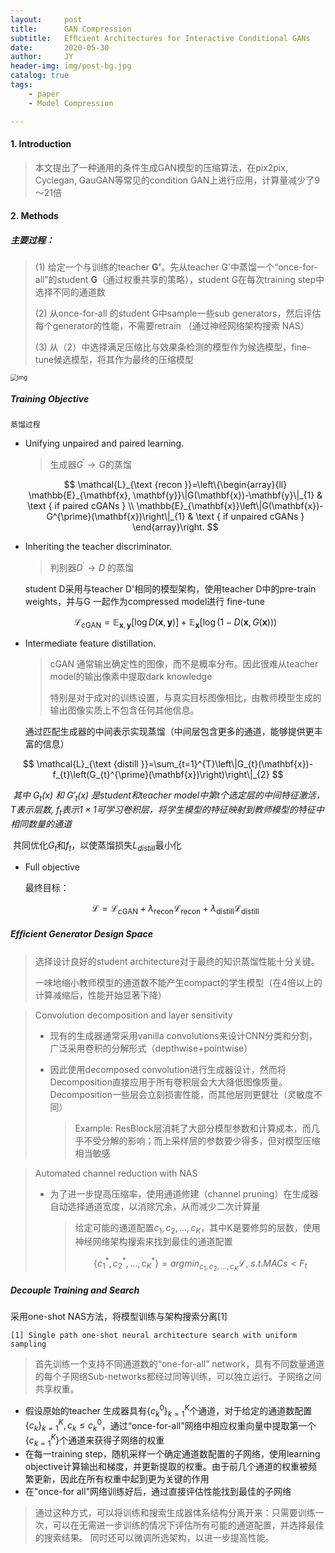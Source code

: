 ```yaml
---
layout:     post
title:      GAN Compression
subtitle:   Efﬁcient Architectures for Interactive Conditional GANs
date:       2020-05-30
author:     JY
header-img: img/post-bg.jpg
catalog: true
tags:
    - paper
    - Model Compression

---
```


#### 1. Introduction

> 本文提出了一种通用的条件生成GAN模型的压缩算法，在pix2pix, Cyclegan, GauGAN等常见的condition GAN上进行应用，计算量减少了9～21倍



#### 2. Methods

##### **主要过程：**

> (1) 给定一个与训练的teacher **G'**。先从teacher G'中蒸馏一个“once-for-all”的student **G**（通过权重共享的策略），student G在每次training step中选择不同的通道数
>
> (2) 从once-for-all 的student G中sample一些sub generators，然后评估每个generator的性能，不需要retrain （通过神经网络架构搜索 NAS）
>
> (3) 从（2）中选择满足压缩比与效果条检测的模型作为候选模型，fine-tune候选模型，将其作为最终的压缩模型

<img src="https://github.com/ZJU-CVs/zju-cvs.github.io/raw/master/img/picture/GAN_compress.png" alt="img" style="zoom:67%;" /> 



##### Training Objective 

`蒸馏过程`

- Unifying unpaired and paired learning.

  > 生成器$G^{\prime} \rightarrow G$的蒸馏

  $$
  \mathcal{L}_{\text {recon }}=\left\{\begin{array}{ll}
  \mathbb{E}_{\mathbf{x}, \mathbf{y}}\|G(\mathbf{x})-\mathbf{y}\|_{1} & \text { if paired cGANs } \\
  \mathbb{E}_{\mathbf{x}}\left\|G(\mathbf{x})-G^{\prime}(\mathbf{x})\right\|_{1} & \text { if unpaired cGANs }
  \end{array}\right.
  $$



- Inheriting the teacher discriminator.

  > 判别器$D^{\prime} \rightarrow D$ 的蒸馏

  student D采用与teacher D'相同的模型架构，使用teacher D中的pre-train weights，并与G 一起作为compressed model进行 fine-tune
  
  
  $$
  \mathcal{L}_{\mathrm{cGAN}}=\mathbb{E}_{\mathbf{x}, \mathbf{y}}[\log D(\mathbf{x}, \mathbf{y})]+\mathbb{E}_{\mathbf{x}}[\log (1-D(\mathbf{x}, G(\mathbf{x})))
  $$



- Intermediate feature distillation.

  > cGAN 通常输出确定性的图像，而不是概率分布。因此很难从teacher model的输出像素中提取dark knowledge
  >
  > 特别是对于成对的训练设置，与真实目标图像相比，由教师模型生成的输出图像实质上不包含任何其他信息。

  通过匹配生成器的中间表示实现蒸馏（中间层包含更多的通道，能够提供更丰富的信息）

$$
\mathcal{L}_{\text {distill }}=\sum_{t=1}^{T}\left\|G_{t}(\mathbf{x})-f_{t}\left(G_{t}^{\prime}(\mathbf{x})\right)\right\|_{2}
$$

​		*其中 $G_t(x)$ 和 $G'_t(x)$ 是student和teacher model中第t个选定层的中间特征激活，$T$表示层数, $f_t$表示$1\times1$可学习卷积层，将学生模型的特征映射到教师模型的特征中相同数量的通道*

​		共同优化$G_t$和$f_t$，以使蒸馏损失$L_{distill}$最小化



- Full objective

  最终目标：
  
  
  $$
  \mathcal{L}=\mathcal{L}_{\mathrm{cGAN}}+\lambda_{\mathrm{recon}} \mathcal{L}_{\mathrm{recon}}+\lambda_{\mathrm{distill}} \mathcal{L}_{\mathrm{distill}}
  $$



##### Efﬁcient Generator Design Space

> 选择设计良好的student architecture对于最终的知识蒸馏性能十分关键。
>
> 一味地缩小教师模型的通道数不能产生compact的学生模型（在4倍以上的计算减缩后，性能开始显著下降）



> Convolution decomposition and layer sensitivity
>
> - 现有的生成器通常采用vanilla convolutions来设计CNN分类和分割，广泛采用卷积的分解形式（depthwise+pointwise）
>
> - 因此使用decomposed convolution进行生成器设计，然而将Decomposition直接应用于所有卷积层会大大降低图像质量。Decomposition一些层会立刻损害性能，而其他层则更健壮（灵敏度不同）
>
>   > Example: ResBlock层消耗了大部分模型参数和计算成本，而几乎不受分解的影响；而上采样层的参数要少得多，但对模型压缩相当敏感



> Automated channel reduction with NAS
>
> - 为了进一步提高压缩率，使用通道修建（channel pruning）在生成器自动选择通道宽度，以消除冗余，从而减少二次计算量
>
>   > 给定可能的通道配置${c_1,c_2,...,c_K}$，其中K是要修剪的层数，使用神经网络架构搜索来找到最佳的通道配置
>   >
>   > 
>   > $$
>   > \{c_1^*,c_2^*,...,c_K^*\}=argmin_{c_1,c_2,...,c_K}\mathcal{L},\ s.t.MACs<F_t
>   > $$
>   > 



##### **Decouple Training and Search**

采用one-shot NAS方法，将模型训练与架构搜索分离[1]

```
[1] Single path one-shot neural architecture search with uniform sampling
```



> 首先训练一个支持不同通道数的“one-for-all” network，具有不同数量通道的每个子网络Sub-networks都经过同等训练，可以独立运行。子网络之间共享权重。

- 假设原始的teacher 生成器具有$\{c_k^0\}^K_{k=1}$个通道，对于给定的通道数配置$\{c_k\}^K_{k=1},c_k\leq c_k^0$，通过“once-for-all”网络中相应权重向量中提取第一个$\{c_{k=1}^K\}$个通道来获得子网络的权重
- 在每一training step，随机采样一个确定通道数配置的子网络，使用learning objective计算输出和梯度，并更新提取的权重。由于前几个通道的权重被频繁更新，因此在所有权重中起到更为关键的作用
- 在"once-for all"网络训练好后，通过直接评估性能找到最佳的子网络

> 通过这种方式，可以将训练和搜索生成器体系结构分离开来：只需要训练一次，可以在无需进一步训练的情况下评估所有可能的通道配置，并选择最佳的搜索结果。 同时还可以微调所选架构，以进一步提高性能。